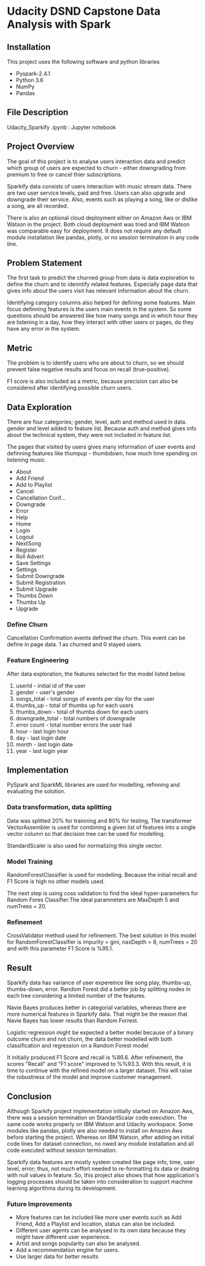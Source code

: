 # Udacity DSND Capstone Data Analysis with Spark

## Installation
This project uses the following software and python libraries
- Pyspark-2.4.1
- Python 3.6
- NumPy
- Pandas

## File Description

Udacity_Sparkify .ipynb : Jupyter notebook 

## Project Overview
The goal of this project is to analyse users interaction data and predict which group of users are expected to churn - either downgrading from premium to free or cancel thier subscriptions.

Sparkify data consists of users interaction with music stream data. There are two user service levels, paid and free. Users can also upgrade and downgrade their service. Also, events such as playing a song, like or dislike a song, are all recorded. 

There is also an optional cloud deployment either on  Amazon Aws or IBM Watson in the project. Both cloud deployment was tried and IBM Watson was comparable easy for deployment. It does not require any default module installation like pandas, plotly, or no session termination in any code line. 

## Problem Statement
The first task to predict the churned group from data is data exploration to define the churn and to idenntify related features. Especially page data that gives info about the users visit has relevant information about the churn. 

Identifying category columns also helped for defining some features. Main focus definning features is the users main events in the system. So some questions should be answered like how many songs and in which hour they are listening in a day, how they interact with other users or pages, do they have any error in the system.

## Metric
The problem is to identify users who are about to churn, so we should prevent false negative results and focus on recall (true-positive). 

F1 score is also included as a metric, because precision can also be considered after identifying possible churn users. 

## Data Exploration
There are four categories; gender, level, auth and method used in data. gender and level added to feature list. Because auth and method gives info about the technical system, they were not included in feature list. 

The pages that visited by users gives many information of user events and definning features like thumpup - thumbdown, how much time spending on listening music. 

- About
- Add Friend
- Add to Playlist
- Cancel
- Cancellation Conf...
- Downgrade
- Error
- Help
- Home
- Login
- Logout
- NextSong
- Register
- Roll Advert
- Save Settings
- Settings
- Submit Downgrade
- Submit Registration
- Submit Upgrade
- Thumbs Down
- Thumbs Up 
- Upgrade

### Define Churn 
Cancellation Confirmation events defined the churn. This event can be define in page data. 1 as churned and 0 stayed users.

### Feature Engineering

After data exploration, the features selected for the model listed below. 

1. userId - initial id of the user
2. gender - user's gender
3. songs_total - total songs of events per day for the user
4. thumbs_up - total of thumbs up for each users
5. thumbs_down - total of thumbs down for each users
6. downgrade_total - total numbers of downgrade
7. error count - total number errors the user had 
8. hour - last login hour
9. day - last login date
10. month - last login date
11. year - last login year

## Implementation
PySpark and SparkML libraries are used for  modelling, refinning and evaluating the solution. 

### Data transformation, data splitting  

Data was splitted 20% for trainning and 80% for testing, 
The transformer VectorAssembler is used for combining a given list of features into a single vector column so that decision tree can be used for modelling. 

StandardScaler is also used for normalizing this single vector. 

### Model Training

RandomForestClassifier is used for modelling. Because the initial recall and F1 Score is high no other models used. 

The next step is using coss validation to find the ideal hyper-parameters for Random Fores Classifier.The ideal paramneters are MaxDepth 5 and numTrees = 20. 

### Refinement 

CrossValidator method used for refinement. The best solution in this model for RandomForestClassifier is impurity = gini, naxDepth =	8,	numTrees = 20 and with this parameter F1 Score is %95.1.

## Result
Sparkify data has variance of user expereince like song play, thumbs-up, thumbs-down, error. Random Forest did a better job by splitting nodes in each tree considering a limited number of the features.

Navie Bayes produces better in categorial variables, whereas there are more numerical features in Sparkify data. That might be the reason that Navie Bayes has lower results than Random Forrest.

Logistic regression might be expected a better model because of a binary outcome churn and not churn, the data better modelled with both classification and regression on a Random Forest model

It initially produced F1 Score and recall is %86.6. After refinement, the scores "Recall" and "F1 score" improved to %%93.3. With this result, it is time to continue with the refined model on a larger dataset. This will raise the robustness of the model and improve customer management.

## Conclusion
 
Although Sparkify project implementation initially started on Amazon Aws,  there was a session termination on StandartScalar code execution. The same code works properly on IBM Watson and Udacity workspace. Some modules like pandas, plotly are also needed to install on Amazon Aws before starting the project. Whereas on IBM Watson, after adding an initial code lines for dataset connection, no nwed any module installation and all code executed without session termination.  

Sparkify data features are mostly system created like page info, time, user level, error; thus, not much effort needed to re-formatting its data or dealing with null values in feature. So, this project also shows that how application's logging processes should be taken into consideration to support machine learning algorithms during its development. 
 
 ### Future Improvements
 
- More features can be included like more user events such as Add Friend, Add a Playlist and location, status can also be included. 
- Different user agents can be analysed in its own data because they might have different user experience. 
- Artist and songs popularity can also be analysed. 
- Add a recommendation engine for users.
- Use larger data for better results
